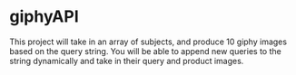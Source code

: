 # giphyAPI
This project will take in an array of subjects, and produce 10 giphy images based on the query string. You will be able to append new queries to the string dynamically and take in their query and product images.
